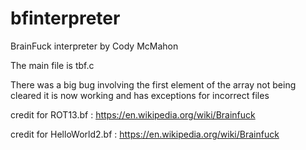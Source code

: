 # bfinterpreter

BrainFuck interpreter by Cody McMahon

The main file is tbf.c

There was a big bug involving the first element of the array not being cleared 
it is now working and has exceptions for incorrect files 


credit for ROT13.bf : https://en.wikipedia.org/wiki/Brainfuck

credit for HelloWorld2.bf : https://en.wikipedia.org/wiki/Brainfuck
